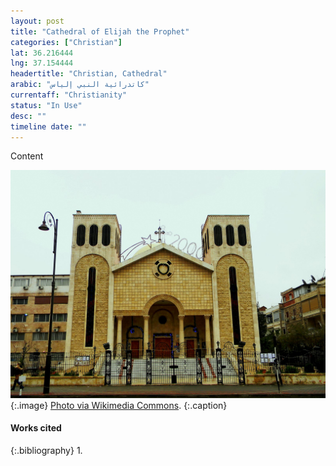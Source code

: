 ```yaml
---
layout: post
title: "Cathedral of Elijah the Prophet"
categories: ["Christian"]
lat: 36.216444
lng: 37.154444
headertitle: "Christian, Cathedral"
arabic: "كاتدرائية النبي إلياس"
currentaff: "Christianity"
status: "In Use"
desc: ""
timeline date: ""
---
```

Content

![Cathedral of Elijah the Prophet](images/elijah.jpeg)
   {:.image}
[Photo via Wikimedia Commons](https://commons.wikimedia.org/wiki/File:Saint_Elijah_the_Prophet%27s_Cathedral,_Aleppo.jpg).
   {:.caption}

#### Works cited

{:.bibliography}
1. 
